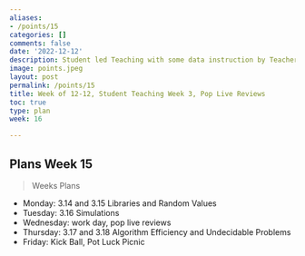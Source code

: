 ```yaml
---
aliases:
- /points/15
categories: []
comments: false
date: '2022-12-12'
description: Student led Teaching with some data instruction by Teachers.
image: points.jpeg
layout: post
permalink: /points/15
title: Week of 12-12, Student Teaching Week 3, Pop Live Reviews
toc: true
type: plan
week: 16

---
```


## Plans Week 15
> Weeks Plans
- Monday: 3.14 and 3.15 Libraries and Random Values
- Tuesday: 3.16 Simulations
- Wednesday: work day, pop live reviews
- Thursday: 3.17 and 3.18 Algorithm Efficiency and Undecidable Problems
- Friday: Kick Ball, Pot Luck Picnic